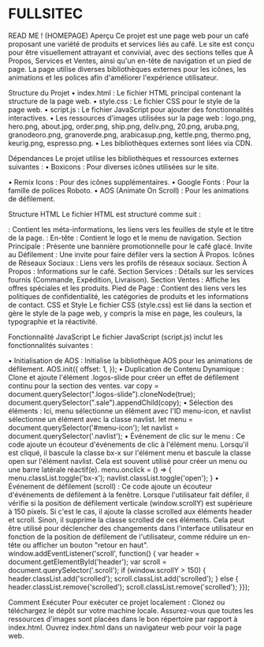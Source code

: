 # FULLSITEC
READ ME ! (HOMEPAGE)
Aperçu
Ce projet est une page web pour un café proposant une variété de produits et services liés au café. Le site est conçu pour être visuellement attrayant et convivial, avec des sections telles que À Propos, Services et Ventes, ainsi qu'un en-tête de navigation et un pied de page. La page utilise diverses bibliothèques externes pour les icônes, les animations et les polices afin d'améliorer l'expérience utilisateur.

Structure du Projet
•	index.html : Le fichier HTML principal contenant la structure de la page web.
•	style.css : Le fichier CSS pour le style de la page web.
•	script.js : Le fichier JavaScript pour ajouter des fonctionnalités interactives.
•	Les ressources d'images utilisées sur la page web : logo.png, hero.png, about.jpg, order.png, ship.png, deliv.png, 20.png, aruba.png, granodeoro.png, granoverde.png, arabicasup.png, kettle.png, thermo.png, keurig.png, espresso.png.
•	Les bibliothèques externes sont liées via CDN.

Dépendances
Le projet utilise les bibliothèques et ressources externes suivantes :
•	Boxicons : Pour diverses icônes utilisées sur le site.
<link rel="stylesheet" href="https://unpkg.com/boxicons@latest/css/boxicons.min.css">
•	Remix Icons : Pour des icônes supplémentaires.
<link rel="stylesheet" href="https://cdn.jsdelivr.net/npm/remixicon@4.2.0/fonts/remixicon.css">
•	Google Fonts : Pour la famille de polices Roboto.
<link href="https://fonts.googleapis.com/css2?family=Roboto:wght@100;300;400;500;700;900&display=swap" rel="stylesheet">
•	AOS (Animate On Scroll) : Pour les animations de défilement.
<link rel="stylesheet" href="https://unpkg.com/aos@next/dist/aos.css">
<script src="https://unpkg.com/aos@next/dist/aos.js"></script>

Structure HTML
Le fichier HTML est structuré comme suit :
<head> : Contient les méta-informations, les liens vers les feuilles de style et le titre de la page.
<body> :
En-tête : Contient le logo et le menu de navigation.
Section Principale : Présente une bannière promotionnelle pour le café glacé.
Invite au Défilement : Une invite pour faire défiler vers la section À Propos.
Icônes de Réseaux Sociaux : Liens vers les profils de réseaux sociaux.
Section À Propos : Informations sur le café.
Section Services : Détails sur les services fournis (Commande, Expédition, Livraison).
Section Ventes : Affiche les offres spéciales et les produits.
Pied de Page : Contient des liens vers les politiques de confidentialité, les catégories de produits et les informations de contact.
CSS et Style
Le fichier CSS (style.css) est lié dans la section <head> et gère le style de la page web, y compris la mise en page, les couleurs, la typographie et la réactivité.

Fonctionnalité JavaScript
Le fichier JavaScript (script.js) inclut les fonctionnalités suivantes :

•	Initialisation de AOS : Initialise la bibliothèque AOS pour les animations de défilement.
AOS.init({
  offset: 1,
});
•	Duplication de Contenu Dynamique : Clone et ajoute l'élément .logos-slide pour créer un effet de défilement continu pour la section des ventes.
var copy = document.querySelector(".logos-slide").cloneNode(true);
document.querySelector(".sale").appendChild(copy);
•	Sélection des éléments : Ici, menu sélectionne un élément avec l'ID menu-icon, et navlist sélectionne un élément avec la classe navlist.
let menu = document.querySelector('#menu-icon');
let navlist = document.querySelector('.navlist');
•	Événement de clic sur le menu : Ce code ajoute un écouteur d'événements de clic à l'élément menu. Lorsqu'il est cliqué, il bascule la classe bx-x sur l'élément menu et bascule la classe open sur l'élément navlist. Cela est souvent utilisé pour créer un menu ou une barre latérale réactif(e).
menu.onclick = () => {
    menu.classList.toggle('bx-x');
    navlist.classList.toggle('open');
}
•	Événement de défilement (scroll) : Ce code ajoute un écouteur d'événements de défilement à la fenêtre. Lorsque l'utilisateur fait défiler, il vérifie si la position de défilement verticale (window.scrollY) est supérieure à 150 pixels. Si c'est le cas, il ajoute la classe scrolled aux éléments header et scroll. Sinon, il supprime la classe scrolled de ces éléments. Cela peut être utilisé pour déclencher des changements dans l'interface utilisateur en fonction de la position de défilement de l'utilisateur, comme réduire un en-tête ou afficher un bouton "retour en haut".
window.addEventListener('scroll', function() {
    var header = document.getElementById('header');
    var scroll = document.querySelector('.scroll');
    if (window.scrollY > 150) {
        header.classList.add('scrolled');
        scroll.classList.add('scrolled');
    } else {
        header.classList.remove('scrolled');
        scroll.classList.remove('scrolled'); }});

Comment Exécuter
Pour exécuter ce projet localement :
Clonez ou téléchargez le dépôt sur votre machine locale.
Assurez-vous que toutes les ressources d'images sont placées dans le bon répertoire par rapport à index.html.
Ouvrez index.html dans un navigateur web pour voir la page web.
